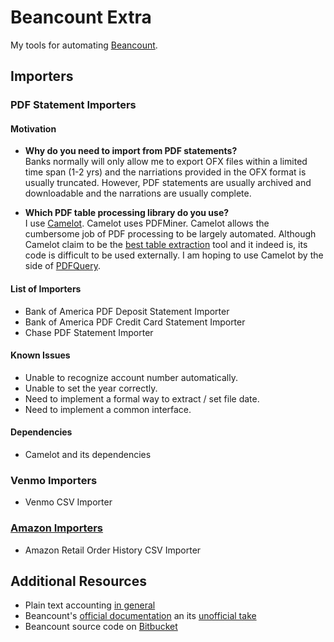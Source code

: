 # Beancount Extra

My tools for automating [Beancount][beancount-home].

[beancount-home]: http://furius.ca/beancount/

## Importers

### PDF Statement Importers

#### Motivation

- <b>Why do you need to import from PDF statements?</b>
  <br>Banks normally will only allow me to export OFX files within a limited time span (1-2 yrs) and the narriations provided in the OFX format is usually truncated. However, PDF statements are usually archived and downloadable and the narrations are usually complete.

- <b>Which PDF table processing library do you use?</b>
   <br>I use [Camelot][camelot-docs]. Camelot uses PDFMiner. Camelot allows the cumbersome job of PDF processing to be largely automated. Although Camelot claim to be the [best table extraction][camelot-table-extraction-comparison] tool and it indeed is, its code is difficult to be used externally. I am hoping to use Camelot by the side of [PDFQuery].

[camelot-docs]: https://camelot-py.readthedocs.io/en/master/
[camelot-table-extraction-comparison]: https://github.com/camelot-dev/camelot/wiki/Comparison-with-other-PDF-Table-Extraction-libraries-and-tools
[PDFQuery]: https://github.com/jcushman/pdfquery

#### List of Importers

- Bank of America PDF Deposit Statement Importer
- Bank of America PDF Credit Card Statement Importer
- Chase PDF Statement Importer

#### Known Issues

- Unable to recognize account number automatically.
- Unable to set the year correctly.
- Need to implement a formal way to extract / set file date.
- Need to implement a common interface.

#### Dependencies

- Camelot and its dependencies

### Venmo Importers

- Venmo CSV Importer

### [Amazon Importers](./importers/amazon/README.md)

- Amazon Retail Order History CSV Importer

## Additional Resources

- Plain text accounting [in general][plaintextaccounting-org]
- Beancount's [official documentation][official-doc] an its [unofficial take][generated-doc]
- Beancount source code on [Bitbucket][beancount-bitbucket]

[plaintextaccounting-org]: https://plaintextaccounting.org
[official-doc]: http://furius.ca/beancount/doc/index
[generated-doc]: https://xuhcc.github.io/beancount-docs/
[beancount-bitbucket]: https://bitbucket.org/blais/beancount/src
[beancount-github]: https://github.com/beancount/beancount
